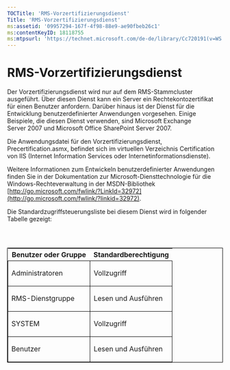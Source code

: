 ```yaml
---
TOCTitle: 'RMS-Vorzertifizierungsdienst'
Title: 'RMS-Vorzertifizierungsdienst'
ms:assetid: '09957294-167f-4f98-88e9-ae90fbeb26c1'
ms:contentKeyID: 18118755
ms:mtpsurl: 'https://technet.microsoft.com/de-de/library/Cc720191(v=WS.10)'
---
```


RMS-Vorzertifizierungsdienst
============================

Der Vorzertifizierungsdienst wird nur auf dem RMS-Stammcluster ausgeführt. Über diesen Dienst kann ein Server ein Rechtekontozertifikat für einen Benutzer anfordern. Darüber hinaus ist der Dienst für die Entwicklung benutzerdefinierter Anwendungen vorgesehen. Einige Beispiele, die diesen Dienst verwenden, sind Microsoft Exchange Server 2007 und Microsoft Office SharePoint Server 2007.

Die Anwendungsdatei für den Vorzertifizierungsdienst, Precertification.asmx, befindet sich im virtuellen Verzeichnis Certification von IIS (Internet Information Services oder Internetinformationsdienste).

Weitere Informationen zum Entwickeln benutzerdefinierter Anwendungen finden Sie in der Dokumentation zur Microsoft-Diensttechnologie für die Windows-Rechteverwaltung in der MSDN-Bibliothek [http://go.microsoft.com/fwlink/?LinkId=32972](http://go.microsoft.com/fwlink/?linkid=32972).

Die Standardzugriffsteuerungsliste bei diesem Dienst wird in folgender Tabelle gezeigt:

###  

<p> </p>
<table style="border:1px solid black;">
<colgroup>
<col width="50%" />
<col width="50%" />
</colgroup>
<thead>
<tr class="header">
<th>Benutzer oder Gruppe</th>
<th>Standardberechtigung</th>
</tr>
</thead>
<tbody>
<tr class="odd">
<td style="border:1px solid black;"><p>Administratoren</p></td>
<td style="border:1px solid black;"><p>Vollzugriff</p></td>
</tr>  
<tr class="even">
<td style="border:1px solid black;"><p>RMS-Dienstgruppe</p></td>
<td style="border:1px solid black;"><p>Lesen und Ausführen</p></td>
</tr>  
<tr class="odd">
<td style="border:1px solid black;"><p>SYSTEM</p></td>
<td style="border:1px solid black;"><p>Vollzugriff</p></td>
</tr>  
<tr class="even">
<td style="border:1px solid black;"><p>Benutzer</p></td>
<td style="border:1px solid black;"><p>Lesen und Ausführen</p></td>
</tr>  
</tbody>  
</table>
